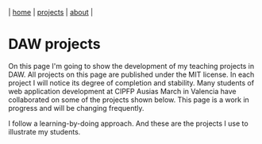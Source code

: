 | [home](home.md) | [projects](projects.md) | [about](about.md) |
# DAW projects

On this page I'm going to show the development of my teaching projects in DAW. All projects on this page are published under the MIT license. In each project I will notice its degree of completion and stability. Many students of web application development at CIPFP Ausias March in Valencia have collaborated on some of the projects shown below. This page is a work in progress and will be changing frequently.

I follow a learning-by-doing approach. And these are the projects I use to illustrate my students.

